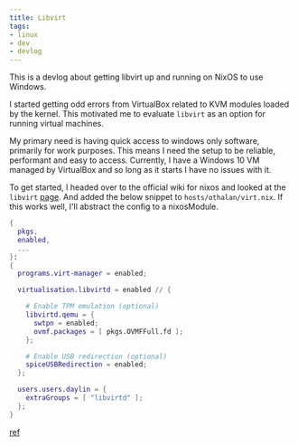```yaml
---
title: Libvirt
tags:
- linux
- dev
- devlog
---
```


This is a devlog about getting libvirt up and running on NixOS to use Windows.

I started getting odd errors from VirtualBox related to KVM modules loaded by the kernel.
This motivated me to evaluate `libvirt` as an option for running virtual machines.

My primary need is having quick access to windows only software, primarily for work purposes.
This means I need the setup to be reliable, performant and easy to access.
Currently, I have a Windows 10 VM managed by VirtualBox and so long as it starts I have no issues with it.

To get started, I headed over to the official wiki for nixos and looked at the `libvirt` [page](https://wiki.nixos.org/wiki/Libvirt). 
And added the below snippet to `hosts/othalan/virt.nix`. If this works well, I'll abstract the config to a nixosModule.

```nix
{
  pkgs,
  enabled,
  ...
}:
{
  programs.virt-manager = enabled;

  virtualisation.libvirtd = enabled // {

    # Enable TPM emulation (optional)
    libvirtd.qemu = {
      swtpn = enabled;
      ovmf.packages = [ pkgs.OVMFFull.fd ];
    };

    # Enable USB redirection (optional)
    spiceUSBRedirection = enabled;
  };

  users.users.daylin = {
    extraGroups = [ "libvirtd" ];
  };
}
```
[ref](http://bkanuka.com/posts/windows-10-libvirt/)
